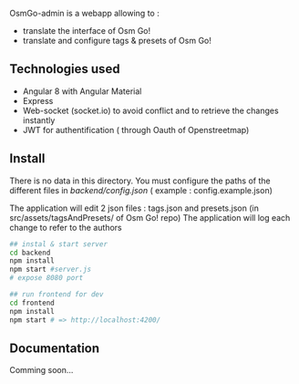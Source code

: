 OsmGo-admin is a webapp allowing to :
 - translate the interface of Osm Go!
 - translate and configure tags & presets of Osm Go!

## Technologies used
 - Angular 8 with Angular Material
 - Express
 - Web-socket (socket.io) to avoid conflict and to retrieve the changes instantly 
 - JWT for authentification ( through Oauth of Openstreetmap)

## Install
There is no data in this directory. 
You must configure the paths of the different files in _backend/config.json_ ( example : config.example.json)

The application will edit 2 json files : tags.json and presets.json (in src/assets/tagsAndPresets/ of Osm Go! repo) 
The application will log each change to refer to the authors

```sh 
## instal & start server
cd backend 
npm install
npm start #server.js
# expose 8080 port
```

```sh
## run frontend for dev
cd frontend
npm install
npm start # => http://localhost:4200/
```

## Documentation
Comming soon...





